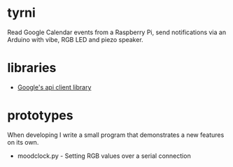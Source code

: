 tyrni
=====

Read Google Calendar events from a Raspberry Pi, send notifications via an Arduino with vibe, RGB LED and piezo speaker.

libraries
=========
- [Google's api client library](https://developers.google.com/api-client-library/python/start/installation)

prototypes
==========
When developing I write a small program that demonstrates a new features on its own.

- moodclock.py - Setting RGB values over a serial connection

